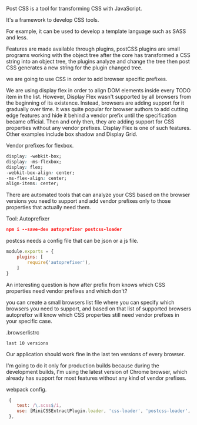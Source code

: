 

Post CSS is a tool for transforming CSS with JavaScript.

It's a framework to develop CSS tools.

For example, it can be used to develop a template language such as SASS  and less.

Features are made available through plugins, postCSS plugins are small programs working with the object tree after the core has transformed a CSS string into an object tree, the plugins analyze and change the tree then post CSS generates a new string for the plugin changed tree.

we are going to use CSS in order to add browser specific prefixes.

We are using display flex in order to align DOM elements inside every TODO item in the list.
However, Display Flex wasn't supported by all browsers from the beginning of its existence.
Instead, browsers are adding support for it gradually over time.
It was quite popular for browser authors to add cutting edge features and hide it behind a vendor prefix until the specification became official.
Then and only then, they are adding support for CSS properties without any vendor prefixes.
Display Flex is one of such features.
Other examples include box shadow and Display Grid.

Vendor prefixes for flexbox.
```css
display: -webkit-box;
display: -ms-flexbox;
display: flex;
-webkit-box-align: center;
-ms-flex-align: center;
align-items: center;
```

There are automated tools that can analyze your CSS based on the browser versions you need to support and add vendor prefixes only to those properties that actually need them.

Tool: Autoprefixer

```json
npm i --save-dev autoprefixer postcss-loader
```

postcss needs a config file that can be json or a js file.

```js
module.exports = {
    plugins: [
        require('autoprefixer'),    
    ]
}
```

An interesting question is how after prefix from knows which CSS properties need vendor prefixes and which don't?

you can create a small browsers list file where you can specify which browsers you need to support, and based on that list of supported browsers autoprefixr will know which CSS properties still need vendor prefixes in your specific case.

.browserlistrc

```.browserlistrc
last 10 versions
```

Our application should work fine in the last ten versions of every browser.

I'm going to do it only for production builds because during the development builds, I'm using the latest version of Chrome browser, which already has support for most features without any kind of vendor prefixes.

webpack config.
```js
 {
    test: /\.scss$/i,
    use: [MiniCSSExtractPlugin.loader, 'css-loader', 'postcss-loader', 'sass-loader'],
 },
            
```